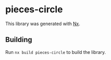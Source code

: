 # pieces-circle

This library was generated with [Nx](https://nx.dev).

## Building

Run `nx build pieces-circle` to build the library.
